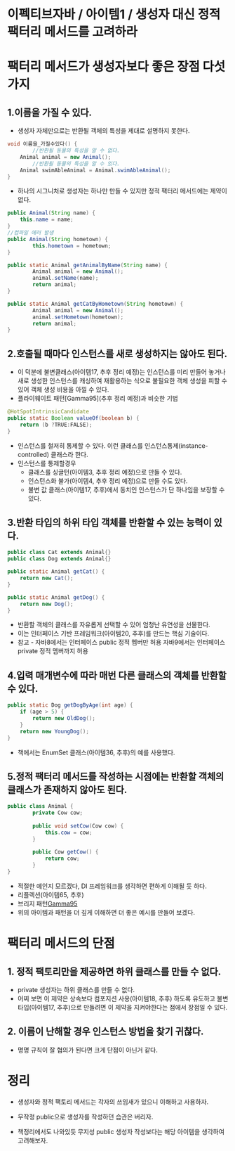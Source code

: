 # 이펙티브자바 / 아이템1 / 생성자 대신 정적 팩터리 메서드를 고려하라

# 팩터리 메서드가 생성자보다 좋은 장점 다섯가지

## 1.이름을 가질 수 있다.

- 생성자 자체만으로는 반환될 객체의 특성을 제대로 설명하지 못한다.

```java
void 이름을_가질수있다() {
		//반환될 동물의 특성을 알 수 없다.
    Animal animal = new Animal();
		//반환될 동물의 특성을 알 수 있다.
    Animal swimAbleAnimal = Animal.swimAbleAnimal();
}
```

- 하나의 시그니처로 생성자는 하나만 만들 수 있지만 정적 팩터리 메서드에는 제약이 없다.

```java
public Animal(String name) {
    this.name = name;
}
//컴파일 에러 발생
public Animal(String hometown) {
		this.hometown = hometown;
}

public static Animal getAnimalByName(String name) {
        Animal animal = new Animal();
        animal.setName(name);
        return animal;
}

public static Animal getCatByHometown(String hometown) {
        Animal animal = new Animal();
        animal.setHometown(hometown);
        return animal;
}
```

## 2.호출될 때마다 인스턴스를 새로 생성하지는 않아도 된다.

- 이 덕분에 불변클래스(아이템17, 추후 정리 예정)는 인스턴스를 미리 만들어 놓거나 새로 생성한 인스턴스를 캐싱하여 재활용하는 식으로 불필요한 객체 생성을 피할 수 있어 객체 생성 비용을 아낄 수 있다.
- 플라이웨이트 패턴[Gamma95](추후 정리 예정)과 비슷한 기법

```java
@HotSpotIntrinsicCandidate
public static Boolean valueOf(boolean b) {
    return (b ?TRUE:FALSE);
}
```

- 인스턴스를 철저히 통제할 수 있다. 이런 클래스를 인스턴스통제(instance-controlled) 클래스라 한다.
- 인스턴스를 통제할경우
    - 클래스를 싱글턴(아이템3, 추후 정리 예정)으로 만들 수 있다.
    - 인스턴스화 불가(아이템4, 추후 정리 예정)으로 만들 수도 있다.
    - 불변 값 클래스(아이템17, 추후)에서 동치인 인스턴스가 단 하나임을 보장할 수 있다.

## 3.반환 타입의 하위 타입 객체를 반환할 수 있는 능력이 있다.

```java
public class Cat extends Animal{}
public class Dog extends Animal{}

public static Animal getCat() {
    return new Cat();
}

public static Animal getDog() {
    return new Dog();
}
```

- 반환할 객체의 클래스를 자유롭게 선택할 수 있어 엄청난 유연성을 선물한다.
- 이는 인터페이스 기반 프레임워크(아이템20, 추후)를 만드는 핵심 기술이다.
- 참고 - 자바8에서는 인터페이스 public 정적 멤버만 허용
          자바9에서는 인터페이스 private 정적 멤버까지 허용

## 4.입력 매개변수에 따라 매번 다른 클래스의 객체를 반환할 수 있다.

```java
public static Dog getDogByAge(int age) {
    if (age > 5) {
        return new OldDog();
    }
    return new YoungDog();
}
```

- 책에서는 EnumSet 클래스(아이템36, 추후)의 예를 사용했다.

## 5.정적 팩터리 메서드를 작성하는 시점에는 반환할 객체의 클래스가 존재하지 않아도 된다.

```java
public class Animal {
		private Cow cow;
		
		public void setCow(Cow cow) {
		    this.cow = cow;
		}
		
		public Cow getCow() {
		    return cow;
		}
}
```

- 적절한 예인지 모르겠다, DI 프레임워크를 생각하면 편하게 이해될 듯 하다.
- 리플렉션(아이템65, 추후)
- 브리지 패턴[Gamma95](추후)
- 위의 아이템과 패턴을 더 깊게 이해하면 더 좋은 예시를 만들어 보겠다.

# 팩터리 메서드의 단점

## 1. 정적 팩토리만을 제공하면 하위 클래스를 만들 수 없다.

- private 생성자는 하위 클래스를 만들 수 없다.
- 어찌 보면 이 제약은 상속보다 컴포지션 사용(아이템18, 추후) 하도록 유도하고
불변타입(아이템17, 추후)으로 만들려면 이 제약을 지켜야한다는 점에서 장점일 수 있다.

## 2. 이름이 난해할 경우 인스턴스 방법을 찾기 귀찮다.

- 명명 규칙이 잘 협의가 된다면 크게 단점이 아닌거 같다.

# 정리

- 생성자와 정적 팩토리 메서드는 각자의 쓰임새가 있으니 이해하고 사용하자.
- 무작정 public으로 생성자를 작성하던 습관은 버리자.

- 책정리에서도 나와있듯 무지성 public 생성자 작성보다는
해당 아이템을 생각하여 고려해보자.